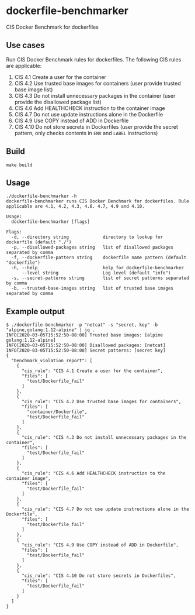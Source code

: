# dockerfile-benchmarker
CIS Docker Benchmark for dockerfiles

## Use cases
Run CIS Docker Benchmark rules for dockerfiles. The following CIS rules are applicable:
1. CIS 4.1 Create a user for the container
2. CIS 4.2 Use trusted base images for containers (user provide trusted base image list)
3. CIS 4.3 Do not install unnecessary packages in the container (user provide the disallowed package list)
4. CIS 4.6 Add HEALTHCHECK instruction to the container image
5. CIS 4.7 Do not use update instructions alone in the Dockerfile
6. CIS 4.9 Use COPY instead of ADD in Dockerfile
7. CIS 4.10 Do not store secrets in Dockerfiles (user provide the secret pattern, only checks contents in `ENV` and `LABEL` instructions)

## Build
`make build`

## Usage
```
./dockerfile-benchmarker -h
dockerfile-benchmarker runs CIS Docker Benchmark for dockerfiles. Rule applicable are 4.1, 4.2, 4.3, 4.6. 4.7, 4.9 and 4.10.

Usage:
  dockerfile-benchmarker [flags]

Flags:
  -d, --directory string             directory to lookup for dockerfile (default "./")
  -p, --disallowed-packages string   list of disallowed packages separated by comma
  -f, --dockerfile-pattern string    dockerfile name pattern (default "dockerfile")
  -h, --help                         help for dockerfile-benchmarker
      --level string                 Log level (default "info")
  -s, --secret-patterns string       list of secret patterns separated by comma
  -b, --trusted-base-images string   list of trusted base images separated by comma
  ```

## Example output
```
$ ./dockerfile-benchmarker -p "netcat" -s "secret, key" -b "alpine,golang:1.12-alpine" | jq .
INFO[2020-03-05T15:52:50-08:00] Trusted base images: [alpine golang:1.12-alpine] 
INFO[2020-03-05T15:52:50-08:00] Disallowed packages: [netcat]                
INFO[2020-03-05T15:52:50-08:00] Secret patterns: [secret key]                
{
  "benchmark_violation_report": [
    {
      "cis_rule": "CIS 4.1 Create a user for the container",
      "files": [
        "test/Dockerfile_fail"
      ]
    },
    {
      "cis_rule": "CIS 4.2 Use trusted base images for containers",
      "files": [
        "container/Dockerfile",
        "test/Dockerfile_fail"
      ]
    },
    {
      "cis_rule": "CIS 4.3 Do not install unnecessary packages in the container",
      "files": [
        "test/Dockerfile_fail"
      ]
    },
    {
      "cis_rule": "CIS 4.6 Add HEALTHCHECK instruction to the container image",
      "files": [
        "test/Dockerfile_fail"
      ]
    },
    {
      "cis_rule": "CIS 4.7 Do not use update instructions alone in the Dockerfile",
      "files": [
        "test/Dockerfile_fail"
      ]
    },
    {
      "cis_rule": "CIS 4.9 Use COPY instead of ADD in Dockerfile",
      "files": [
        "test/Dockerfile_fail"
      ]
    },
    {
      "cis_rule": "CIS 4.10 Do not store secrets in Dockerfiles",
      "files": [
        "test/Dockerfile_fail"
      ]
    }
  ]
}
```
